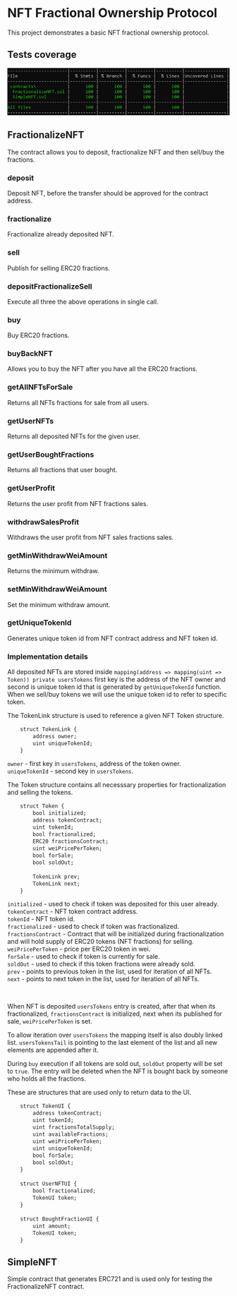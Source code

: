 # NFT Fractional Ownership Protocol

This project demonstrates a basic NFT fractional ownership protocol.

## Tests coverage
![Tests coverage](coverage.png "Tests coverage")

## FractionalizeNFT

The contract allows you to deposit, fractionalize NFT and then sell/buy the fractions.

### **deposit**
Deposit NFT, before the transfer should be approved for the contract address.

### **fractionalize**
Fractionalize already deposited NFT.

### **sell**
Publish for selling ERC20 fractions.

### **depositFractionalizeSell**
Execute all three the above operations in single call.

### **buy**
Buy ERC20 fractions.

### **buyBackNFT**
Allows you to buy the NFT after you have all the ERC20 fractions.

### **getAllNFTsForSale**
Returns all NFTs fractions for sale from all users.

### **getUserNFTs**
Returns all deposited NFTs for the given user.

### **getUserBoughtFractions**
Returns all fractions that user bought.

### **getUserProfit**
Returns the user profit from NFT fractions sales.

### **withdrawSalesProfit**
Withdraws the user profit from NFT sales fractions sales.

### **getMinWithdrawWeiAmount**
Returns the minimum withdraw.

### **setMinWithdrawWeiAmount**
Set the minimum withdraw amount.

### **getUniqueTokenId**
Generates unique token id from NFT contract address and NFT token id.


### **Implementation details**
All deposited NFTs are stored inside ```mapping(address => mapping(uint => Token)) private usersTokens``` first key is the address of the NFT owner and second is unique token id that is generated by ```getUniqueTokenId``` function. When we sell/buy tokens we will use the unique token id to refer to specific token.

The TokenLink structure is used to reference a given NFT Token structure.
```
    struct TokenLink {
        address owner;
        uint uniqueTokenId;
    }
```

```owner``` - first key in ```usersTokens```, address of the token owner.  
```uniqueTokenId``` - second key in ```usersTokens```.

The Token structure contains all necesssary properties for fractionalization and selling the tokens.

```
    struct Token {
        bool initialized;
        address tokenContract;
        uint tokenId;
        bool fractionalized;
        ERC20 fractionsContract;
        uint weiPricePerToken;
        bool forSale;
        bool soldOut;

        TokenLink prev;
        TokenLink next;
    }
```

```initialized``` - used to check if token was deposited for this user already.  
```tokenContract``` - NFT token contract address.  
```tokenId``` - NFT token id.  
```fractionalized``` - used to check if token was fractionalized.  
```fractionsContract``` - Contract that will be initialized during fractionalization and will hold supply of ERC20 tokens (NFT fractions) for selling.  
```weiPricePerToken``` - price per ERC20 token in wei.  
```forSale``` - used to check if token is currently for sale.  
```soldOut``` - used to check if this token fractions were already sold.  
```prev``` - points to previous token in the list, used for iteration of all NFTs.  
```next``` -  points to next token in the list, used for iteration of all NFTs.

<br/>

When NFT is deposited ```usersTokens``` entry is created, after that when its fractionalized, ```fractionsContract``` is initialized, next when its published for sale, ```weiPricePerToken``` is set.

To allow iteration over ```usersTokens``` the mapping itself is also doubly linked list. ```usersTokensTail``` is pointing to the last element of the list and all new elements are appended after it.

During ```buy``` execution if all tokens are sold out, ```soldOut``` property will be set to ```true```. The entry will be deleted when the NFT is bought back by someone who holds all the fractions.


These are structures that are used only to return data to the UI.
```
    struct TokenUI {
        address tokenContract;
        uint tokenId;
        uint fractionsTotalSupply;
        uint availableFractions;
        uint weiPricePerToken;
        uint uniqueTokenId;
        bool forSale;
        bool soldOut;
    }

    struct UserNFTUI {
        bool fractionalized;
        TokenUI token;
    }

    struct BoughtFractionUI {
        uint amount;
        TokenUI token;
    }
```

## SimpleNFT

Simple contract that generates ERC721 and is used only for testing the FractionalizeNFT contract.